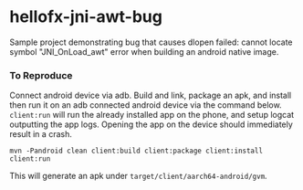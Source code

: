 # hellofx-jni-awt-bug
Sample project demonstrating bug that causes dlopen failed: cannot locate symbol "JNI_OnLoad_awt" error when building an android native image.

### To Reproduce

Connect android device via adb. Build and link, package an apk, and install then run it on an adb connected android device via the command below. `client:run` will run the already installed app on the phone, and setup logcat outputting the app logs. Opening the app on the device should immediately result in a crash.

```mvn -Pandroid clean client:build client:package client:install client:run```

This will generate an apk under `target/client/aarch64-android/gvm`. 
